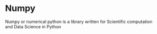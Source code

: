 <h1>Numpy</h1>
<p>Numpy or numerical python is a library written for Scientific computation and Data Science in Python</p>
